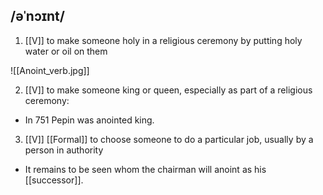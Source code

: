 ## /əˈnɔɪnt/  
1. [[V]]
to make someone holy in a religious ceremony by putting holy water or oil on them

![[Anoint_verb.jpg]]

2. [[V]]
to make someone king or queen, especially as part of a religious ceremony:

- In 751 Pepin was anointed king.

3. [[V]] [[Formal]]
to choose someone to do a particular job, usually by a person in authority

- It remains to be seen whom the chairman will anoint as his [[successor]].

